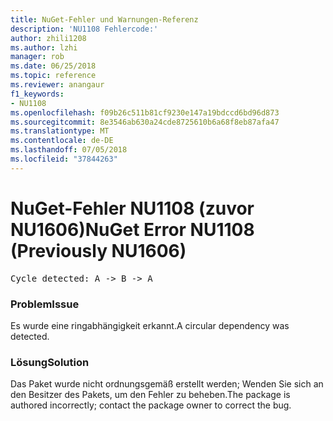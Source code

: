 ```yaml
---
title: NuGet-Fehler und Warnungen-Referenz
description: 'NU1108 Fehlercode:'
author: zhili1208
ms.author: lzhi
manager: rob
ms.date: 06/25/2018
ms.topic: reference
ms.reviewer: anangaur
f1_keywords:
- NU1108
ms.openlocfilehash: f09b26c511b81cf9230e147a19bdccd6bd96d873
ms.sourcegitcommit: 8e3546ab630a24cde8725610b6a68f8eb87afa47
ms.translationtype: MT
ms.contentlocale: de-DE
ms.lasthandoff: 07/05/2018
ms.locfileid: "37844263"
---
```

# <a name="nuget-error-nu1108-previously-nu1606"></a><span data-ttu-id="3da97-103">NuGet-Fehler NU1108 (zuvor NU1606)</span><span class="sxs-lookup"><span data-stu-id="3da97-103">NuGet Error NU1108 (Previously NU1606)</span></span>

<pre>Cycle detected: A -> B -> A</pre>

### <a name="issue"></a><span data-ttu-id="3da97-104">Problem</span><span class="sxs-lookup"><span data-stu-id="3da97-104">Issue</span></span>
<span data-ttu-id="3da97-105">Es wurde eine ringabhängigkeit erkannt.</span><span class="sxs-lookup"><span data-stu-id="3da97-105">A circular dependency was detected.</span></span>

### <a name="solution"></a><span data-ttu-id="3da97-106">Lösung</span><span class="sxs-lookup"><span data-stu-id="3da97-106">Solution</span></span>
<span data-ttu-id="3da97-107">Das Paket wurde nicht ordnungsgemäß erstellt werden; Wenden Sie sich an den Besitzer des Pakets, um den Fehler zu beheben.</span><span class="sxs-lookup"><span data-stu-id="3da97-107">The package is authored incorrectly; contact the package owner to correct the bug.</span></span>
